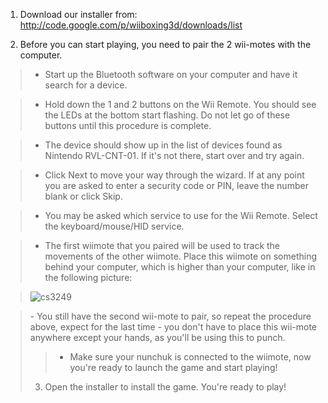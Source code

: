 1. Download our installer from: http://code.google.com/p/wiiboxing3d/downloads/list

2. Before you can start playing, you need to pair the 2 wii-motes with the computer.

> - Start up the Bluetooth software on your computer and have it search for a device.

> - Hold down the 1 and 2 buttons on the Wii Remote. You should see the LEDs at the bottom  start flashing. Do not let go of these buttons until this procedure is complete.

> - The device should show up in the list of devices found as Nintendo RVL-CNT-01. If it's not there, start over and try again.

> - Click Next to move your way through the wizard. If at any point you are asked to enter a security code or PIN, leave the number blank or click Skip.

> - You may be asked which service to use for the Wii Remote. Select the keyboard/mouse/HID service.

> - The first wiimote that you paired will be used to track the movements of the other wiimote. Place this wiimote on something behind your computer, which is higher than your computer, like in the following picture:

> <img src='http://i301.photobucket.com/albums/nn53/schlart/cs3249/img5126ql.jpg' alt='cs3249' border='0'></li></ul>

<blockquote>- You still have the second wii-mote to pair, so repeat the procedure above, expect for the last time - you don't have to place this wii-mote anywhere except your hands, as you'll be using this to punch.

> - Make sure your nunchuk is connected to the wiimote, now you're ready to launch the game and start playing!

3. Open the installer to install the game. You're ready to play!